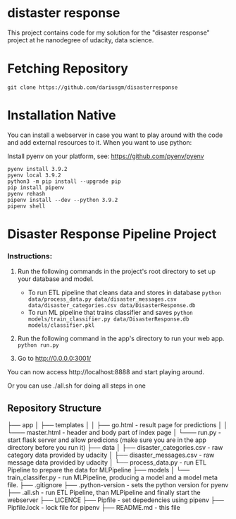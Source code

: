 # distaster response

This project contains code for my solution for the "disaster response" project at he nanodegree of udacity, data science.

# Fetching Repository

```
git clone https://github.com/dariusgm/disasterresponse 
```


# Installation Native

You can install a webserver in case you want to play around with the code and add external resources to it. When you want to use python:

Install pyenv on your platform, see: https://github.com/pyenv/pyenv

```
pyenv install 3.9.2
pyenv local 3.9.2
python3 -m pip install --upgrade pip
pip install pipenv
pyenv rehash
pipenv install --dev --python 3.9.2
pipenv shell
```

# Disaster Response Pipeline Project

### Instructions:
1. Run the following commands in the project's root directory to set up your database and model.
	
    - To run ETL pipeline that cleans data and stores in database
        `python data/process_data.py data/disaster_messages.csv data/disaster_categories.csv data/DisasterResponse.db`
    - To run ML pipeline that trains classifier and saves
        `python models/train_classifier.py data/DisasterResponse.db models/classifier.pkl`

2. Run the following command in the app's directory to run your web app.
    `python run.py`

3. Go to http://0.0.0.0:3001/


You can now access http://localhost:8888 and start playing around.

Or you can use ./all.sh for doing all steps in one

## Repository Structure

├── app
│   ├── templates
│   │   ├── go.html - result page for predictions
│   │   └─── master.html - header and body part of index page
│   └─── run.py - start flask server and allow predicions (make sure you are in the app directory before you run it)
├── data
│   ├── disaster_categories.csv - raw category data provided by udacity
│   ├── disaster_messages.csv   - raw message data provided by udacity
│   └── process_data.py         - run ETL Pipeline to prepare the data for MLPipeline
├── models
│   └── train_classifer.py      - run MLPipeline, producing a model and a model meta file.
├── .gitignore
├── .python-version             - sets the python version for pyenv
├── .all.sh                     - run ETL Pipeline, than MLPipeline and finally start the webserver
├── LICENCE
├── Pipfile                     - set depedencies using pipenv
├── Pipfile.lock                - lock file for pipenv
├── README.md                   - this file




